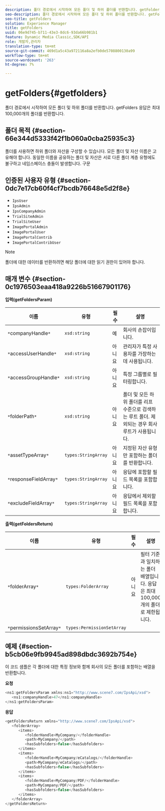 ```yaml
---
description: 폴더 경로에서 시작하여 모든 폴더 및 하위 폴더를 반환합니다. getFolders 응답은 최대 100,000개의 폴더를 반환합니다.
seo-description: 폴더 경로에서 시작하여 모든 폴더 및 하위 폴더를 반환합니다. getFolders 응답은 최대 100,000개의 폴더를 반환합니다.
seo-title: getFolders
solution: Experience Manager
title: getFolders
uuid: 06e9d745-b711-43e3-8dc6-93da66b981b1
feature: Dynamic Media Classic,SDK/API
role: 개발자,관리자
translation-type: tm+mt
source-git-commit: 469d1a5c43a972116a8a2efb0de5708800130a99
workflow-type: tm+mt
source-wordcount: '263'
ht-degree: 7%

---
```



# getFolders{#getfolders}

폴더 경로에서 시작하여 모든 폴더 및 하위 폴더를 반환합니다. getFolders 응답은 최대 100,000개의 폴더를 반환합니다.

## 폴더 목적 {#section-66e344d5333f42f1b060a0cba25935c3}

폴더를 사용하면 하위 폴더와 자산을 구성할 수 있습니다. 모든 폴더 및 자산 이름은 고유해야 합니다. 동일한 이름을 공유하는 폴더 및 자산은 서로 다른 폴더 계층 유형에도 불구하고 네임스페이스 충돌이 발생합니다.
구문

## 인증된 사용자 유형 {#section-0dc7e17cb60f4cf7bcdb76648e5d2f8e}

* `IpsUser`
* `IpsAdmin`
* `IpsCompanyAdmin`
* `TrialSiteAdmin`
* `TrialSiteUser`
* `ImagePortalAdmin`
* `ImagePortalUser`
* `ImagePortalContrib`
* `ImagePortalContribUser`

>[!NOTE]
>
>폴더에 대한 데이터를 반환하려면 해당 폴더에 대한 읽기 권한이 있어야 합니다.

## 매개 변수 {#section-0c1976503eaa418a9226b51667901176}

**입력(getFoldersParam)**

| 이름 | 유형 | 필수 | 설명 |
|---|---|---|---|
| `*`companyHandle`*` | `xsd:string` | 예 | 회사의 손잡이입니다. |
| `*`accessUserHandle`*` | `xsd:string` | 아니요 | 관리자가 특정 사용자를 가장하는 데 사용됩니다. |
| `*`accessGroupHandle`*` | `xsd:string` | 아니요 | 특정 그룹별로 필터링합니다. |
| `*`folderPath`*` | `xsd:string` | 아니요 | 폴더 및 모든 하위 폴더를 리프 수준으로 검색하는 루트 폴더. 제외되는 경우 회사 루트가 사용됩니다. |
| `*`assetTypeArray`*` | `types:StringArray` | 아니요 | 지정된 자산 유형만 포함하는 폴더를 반환합니다. |
| `*`responseFieldArray`*` | `types:StringArray` | 아니요 | 응답에 포함할 필드 목록을 포함합니다. |
| `*`excludeFieldArray`*` | `types:StringArray` | 아니요 | 응답에서 제외할 필드 목록을 포함합니다. |

**출력(getFoldersReturn)**

| 이름 | 유형 | 필수 | 설명 |
|---|---|---|---|
| `*`folderArray`*` | `types:FolderArray` | 아니요 | 필터 기준과 일치하는 폴더 배열입니다. 응답은 최대 100,000개의 폴더로 제한됩니다. |
| `*`permissionsSetArray`*` | `types:PermissionSetArray` |  |  |

## 예제 {#section-b5cb06e9fb9945ad898dbdc3692b754e}

이 코드 샘플은 각 폴더에 대한 특정 정보와 함께 회사의 모든 폴더를 포함하는 배열을 반환합니다.

**요청**

```java
<ns1:getFoldersParam xmlns:ns1="http://www.scene7.com/IpsApi/xsd">
   <ns1:companyHandle>47</ns1:companyHandle>
</ns1:getFoldersParam>
```

**응답**

```java
<getFoldersReturn xmlns="http://www.scene7.com/IpsApi/xsd">
   <folderArray>
      <items>
         <folderHandle>MyCompany/</folderHandle>
         <path>MyCompany/</path>
         <hasSubfolders>false</hasSubfolders>
      </items>
      <items>
         <folderHandle>MyCompany/eCatalogs/</folderHandle>
         <path>MyCompany/eCatalogs/</path>
         <hasSubfolders>false</hasSubfolders>
      </items>
      <items>
         <folderHandle>MyCompany/PDF/</folderHandle>
         <path>MyCompany/PDF/</path>
         <hasSubfolders>false</hasSubfolders>
      </items>
   </folderArray>
</getFoldersReturn>
```

